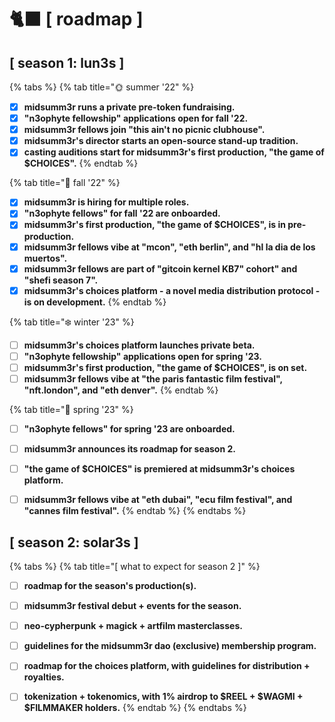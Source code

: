 # 🐈⬛ \[ roadmap ]

## \[ season 1: lun3s ]



{% tabs %}
{% tab title="🌞  summer '22" %}
* [x] **midsumm3r runs a private pre-token fundraising.**
* [x] **"n3ophyte fellowship" applications open for fall '22.**
* [x] **midsumm3r fellows join "this ain't no picnic clubhouse".**
* [x] **midsumm3r's director starts an open-source stand-up tradition.**
* [x] **casting auditions start for midsumm3r's first production, "the game of $CHOICES".**
{% endtab %}

{% tab title="🍁 fall '22" %}
* [x] **midsumm3r is hiring for multiple roles.**
* [x] **"n3ophyte fellows" for fall '22 are onboarded.**
* [x] **midsumm3r's first production, "the game of $CHOICES", is in pre-production.**
* [x] **midsumm3r fellows vibe at "mcon", "eth berlin", and "hl la dia de los muertos".**
* [x] **midsumm3r fellows are part of "gitcoin kernel KB7" cohort" and "shefi season 7".**
* [x] **midsumm3r's choices platform - a novel media distribution protocol - is on development.**
{% endtab %}

{% tab title="❄️ winter '23" %}
* [ ] **midsumm3r's choices platform launches private beta.**
* [ ] **"n3ophyte fellowship" applications open for spring '23.**
* [ ] **midsumm3r's first production, "the game of $CHOICES", is on set.**
* [ ] **midsumm3r fellows vibe at "the paris fantastic film festival", "nft.london", and "eth denver".**
{% endtab %}

{% tab title="🌹 spring '23" %}
* [ ] **"n3ophyte fellows" for spring '23 are onboarded.**
* [ ] **midsumm3r announces its roadmap for season 2.**
* [ ] **"the game of $CHOICES" is premiered at midsumm3r's choices platform.**
* [ ] **midsumm3r fellows vibe at "eth dubai", "ecu film festival", and "cannes film festival".**
{% endtab %}
{% endtabs %}



## \[ season 2: solar3s ]



{% tabs %}
{% tab title="[  what to expect for season 2 ]" %}
* [ ] **roadmap for the season's production(s).**
* [ ] **midsumm3r festival debut + events for the season.**
* [ ] **neo-cypherpunk + magick + artfilm masterclasses.**
* [ ] **guidelines for the midsumm3r dao (exclusive) membership program.**
* [ ] **roadmap for the choices platform, with guidelines for distribution + royalties.**
* [ ] **tokenization + tokenomics, with 1% airdrop to $REEL + $WAGMI + $FILMMAKER holders.**&#x20;
{% endtab %}
{% endtabs %}


